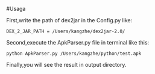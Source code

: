 #Usaga

First,write the path of dex2jar in the Config.py like:

```
DEX_2_JAR_PATH = /Users/kangzhe/dex2jar-2.0/
```

Second,execute the ApkParser.py file in terminal like this:

```
python ApkParser.py /Users/kangzhe/python/test.apk
```

Finally,you will see the result in output directory.